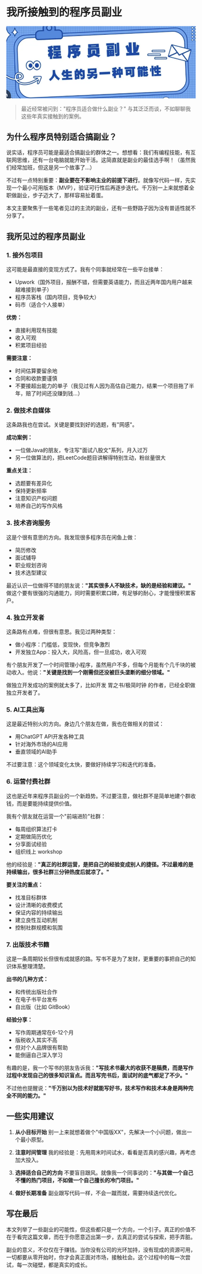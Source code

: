 # 我所接触到的程序员副业

![程序员副业](../assets/images/chapter5/programmer-side-job.png)

> 最近经常被问到："程序员适合做什么副业？"
> 与其泛泛而谈，不如聊聊我这些年真实接触到的案例。

## 为什么程序员特别适合搞副业？

说实话，程序员可能是最适合搞副业的群体之一。想想看：我们有编程技能，有互联网思维，还有一台电脑就能开始干活。这简直就是副业的最佳选手啊！（虽然我们经常加班，但这是另一个故事了...）

不过有一点特别重要：**副业要在不影响主业的前提下进行**。就像写代码一样，先实现一个最小可用版本（MVP），验证可行性后再逐步迭代。千万别一上来就想着全职做副业，步子迈大了，那样容易扯着蛋。

本文主要聚焦于一些笔者见过的主流的副业，还有一些野路子因为没有普适性就不分享了。

## 我所见过的程序员副业

### 1. 接外包项目

这可能是最直接的变现方式了。我有个同事就经常在一些平台接单：
- Upwork（国外项目，报酬不错，但需要英语能力，而且近两年国内用户越来越难接到单子）
- 程序员客栈（国内项目，竞争较大）
- 码市（适合个人接单）

**优势：**

- 直接利用现有技能
- 收入可观
- 积累项目经验

**需要注意：**

- 时间估算要留余地
- 合同和收款要谨慎
- 不要接超出能力的单子（我见过有人因为高估自己能力，结果一个项目拖了半年，赔了时间还没赚到钱...）

### 2. 做技术自媒体

这条路我也在尝试。关键是要找到好的选题，有"网感"。

**成功案例：**

- 一位做Java的朋友，专注写"面试八股文"系列，月入过万
- 另一位做算法的，把LeetCode题目讲解得特别生动，粉丝量很大

**重点关注：**

- 选题要有差异化
- 保持更新频率
- 注意知识产权问题
- 培养自己的写作风格

### 3. 技术咨询服务

这是个很有意思的方向。我发现很多程序员在闲鱼上做：

- 简历修改
- 面试辅导
- 职业规划咨询
- 技术选型建议

最近认识一位做得不错的朋友说：**"其实很多人不缺技术，缺的是经验和建议。"**
做这个要有很强的沟通能力，同时需要积累口碑，有足够的耐心，才能慢慢积累客户。

### 4. 独立开发者

这条路有点难，但很有意思。我见过两种类型：

- 做小程序：门槛低，变现快，但竞争激烈
- 开发独立App：投入大，风险高，但一旦成功，收入可观

有个朋友开发了一个时间管理小程序，虽然用户不多，但每个月能有个几千块的被动收入。他说：**"关键是找到一个刚需但还没被巨头垄断的细分领域。"**

做独立开发成功的案例就太多了，比如开发 胃之书/极简时钟 的作者，已经全职做独立开发者了。

### 5. AI工具出海

这是最近特别火的方向。身边几个朋友在做，我也在做相关的尝试：

- 用ChatGPT API开发各种工具
- 针对海外市场的AI应用
- 垂直领域的AI助手

不过要注意：这个领域变化太快，要做好持续学习和迭代的准备。

### 6. 运营付费社群

这也是近年来程序员副业的一个新趋势。不过要注意，做社群不是简单地建个群收钱，而是要能持续提供价值。

我有个朋友就在运营一个"前端进阶"社群：

- 每周组织算法打卡
- 定期做简历优化
- 分享面试经验
- 组织线上 workshop

他的经验是：**"真正的社群运营，是把自己的经验变成别人的捷径。不过最难的是持续输出，很多社群三分钟热度后就凉了。"**

**要关注的重点：**

- 找准目标群体
- 设计清晰的收费模式
- 保证内容的持续输出
- 建立良性互动机制
- 控制社群规模和氛围

### 7. 出版技术书籍

这是一条周期较长但很有成就感的路。写书不是为了发财，更重要的事把自己的知识体系整理清楚。

**出书的几种方式：**

- 和传统出版社合作
- 在电子书平台发布
- 自出版（比如 GitBook）

**经验分享：**

- 写作周期通常在6-12个月
- 版税收入其实不高
- 但对个人品牌很有帮助
- 能倒逼自己深入学习

有趣的是，我一个写书的朋友告诉我：**"写技术书最大的收获不是稿费，而是写作过程中发现自己的很多知识盲点。而且写完书后，面试时的底气都足了不少。"**

不过他也提醒说：**"千万别以为技术好就能写好书，技术写作和技术本身是两种完全不同的能力。"**

## 一些实用建议

1. **从小目标开始**
别一上来就想着做个"中国版XX"，先解决一个小问题，做出一个最小原型。

2. **注意时间管理**
我的经验是：先用周末时间试水，看看是否真的感兴趣，再考虑加大投入。

3. **选择适合自己的方向**
不要盲目跟风。就像我一个同事说的：**"与其做一个自己不懂的热门项目，不如做一个自己擅长的冷门项目。"**

4. **做好长期准备**
副业跟写代码一样，不会一蹴而就，需要持续迭代优化。

## 写在最后

本文列举了一些副业的可能性，但这些都只是一个方向，一个引子。真正的价值不在于看完这篇文章，而在于你愿意迈出第一步，去真正的尝试与探索，把手弄脏。

副业的意义，不仅仅在于赚钱。当你没有公司的光环加持，没有现成的资源可用，一切都要从零开始时，你才会真正面对市场，接触社会。这个过程中的每一次尝试，每一次碰壁，都是真实的成长。
